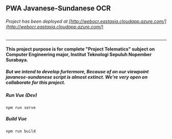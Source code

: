 ## PWA Javanese-Sundanese OCR

###### Project has been deployed at [http://webocr.eastasia.cloudapp.azure.com/](http://webocr.eastasia.cloudapp.azure.com/)

---

#### This project purpose is for complete "Project Telematics" subject on Computer Engineering major, Institut Teknologi Sepuluh Nopember Surabaya.

##### But we intend to develop furtermore, Because of on our viewpoint javanese-sundanese script is almost extinct. We're very open on collaborate for this project.

##### Run Vue (Dev)

``npm run serve``

##### Build Vue

``npm run build``

